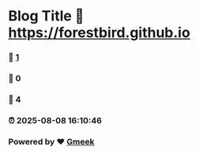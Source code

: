 # Blog Title :link: https://forestbird.github.io 
### :page_facing_up: [1](https://forestbird.github.io/tag.html) 
### :speech_balloon: 0 
### :hibiscus: 4 
### :alarm_clock: 2025-08-08 16:10:46 
### Powered by :heart: [Gmeek](https://github.com/Meekdai/Gmeek)
